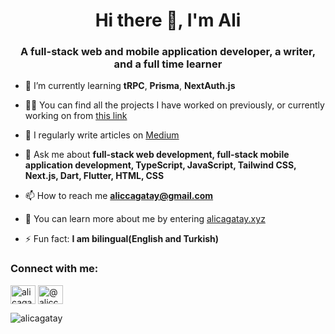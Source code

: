 <h1 align="center">Hi there 👋, I'm Ali</h1>
<h3 align="center">A full-stack web and mobile application developer, a writer, and a full time learner</h3>

- 🌱 I’m currently learning **tRPC**, **Prisma**, **NextAuth.js**

- 👨‍💻 You can find all the projects I have worked on previously, or currently working on from [this link](https://www.alicagatay.xyz/projects)

- 📝 I regularly write articles on [Medium](https://medium.com/@aliccagatay)

- 💬 Ask me about **full-stack web development, full-stack mobile application development, TypeScript, JavaScript, Tailwind CSS, Next.js, Dart, Flutter, HTML, CSS**

- 📫 How to reach me **<aliccagatay@gmail.com>**

- 📄 You can learn more about me by entering [alicagatay.xyz](https://www.alicagatay.xyz/)

- ⚡ Fun fact: **I am bilingual(English and Turkish)**

<h3 align="left">Connect with me:</h3>
<p align="left">
<a href="https://linkedin.com/in/alicagatay" target="blank"><img align="center" src="https://raw.githubusercontent.com/rahuldkjain/github-profile-readme-generator/master/src/images/icons/Social/linked-in-alt.svg" alt="alicagatay" height="30" width="40" /></a>
<a href="https://medium.com/@aliccagatay" target="blank"><img align="center" src="https://raw.githubusercontent.com/rahuldkjain/github-profile-readme-generator/master/src/images/icons/Social/medium.svg" alt="@aliccagatay" height="30" width="40" /></a>
</p>

<p align="left"> <img src="https://komarev.com/ghpvc/?username=alicagatay&label=Profile%20views&color=0e75b6&style=flat" alt="alicagatay" /> </p>
